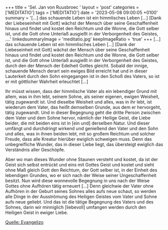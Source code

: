 +++
title = 'Sel. Jan von Ruusbroec  '
layout = 'post'
categories = ['MEDITATIO']
tags = ['MEDITATIO']
date = '2023-05-08 09:00:05 +0100'
summary = '[…] das schauende Leben ist ein himmlisches Leben […] [Dank der Liebeseinheit mit Gott] wächst der Mensch über seine Geschaffenheit hinaus und findet und kostet den Reichtum und die Wonne, die Gott selber ist, und die Gott ohne Unterlaß ausgießt in der Verborgenheit des Geistes, ....'
linkedsummaryImage = 'meditatio.jpg'
keepImageRatio = 'true'
+++
[…] das schauende Leben ist ein himmlisches Leben […] [Dank der Liebeseinheit mit Gott] wächst der Mensch über seine Geschaffenheit hinaus und findet und kostet den Reichtum und die Wonne, die Gott selber ist, und die Gott ohne Unterlaß ausgießt in der Verborgenheit des Geistes, durch den der Mensch der Edelheit Gottes gleicht.<!--more--> Sobald der innige, schauende Mensch derart sein ewiges Bild erreicht hat und in dieser Lauterkeit durch den Sohn eingegangen ist in den Schoß des Vaters, so ist er mit göttlicher Wahrheit erleuchtet […] 

Ihr müsst wissen, dass der himmlische Vater als ein lebendiger Grund mit allem, was in ihm lebt, seinem Sohne, als seiner eigenen, ewigen Weisheit, tätig zugewandt ist. Und dieselbe Weisheit und alles, was in ihr lebt, ist wiederum dem Vater, das heißt demselben Grunde, aus dem er hervorgeht, tätig zugewandt. Und in dieser Begegnung geht die dritte Person zwischen dem Vater und dem Sohne hervor, nämlich der Heilige Geist, die Liebe beider, die mit beiden eins ist in [ein und] derselben Natur. Und dieser umfängt und durchdringt wirkend und genießend den Vater und den Sohn und alles, was in ihnen beiden lebt, mit so großem Reichtum und solcher Freude, dass alle Kreatur hierüber ewiglich schweigen muss. Denn das unbegreifliche Wunder, das in dieser Liebe liegt, das übersteigt ewiglich das Verständnis aller Geschöpfe. 

Aber wo man dieses Wunder ohne Staunen versteht und kostet, da ist der Geist sich selbst entrückt und eins mit Gottes Geist und kostet und sieht ohne Maß gleich Gott den Reichtum, der Gott selber ist, in der Einheit des lebendigen Grundes, wo er sich nach der Weise seiner Ungeschaffenheit besitzt. Nun wird diese wonnevolle Begegnung in uns nach der Weise Gottes ohne Aufhören tätig erneuert […] Denn gleichwie der Vater ohne Aufhören in der Geburt seines Sohnes alles aufs neue schaut, so werden alle Dinge in der Ausströmung des Heiligen Geistes vom Vater und Sohne aufs neue geliebt. Und das ist die tätige Begegnung des Vaters und des Sohnes, darin wir minniglich [liebevoll] umfangen werden durch den Heiligen Geist in ewiger Liebe.


  

[Quelle: Evangelizo](https://evangeliumtagfuertag.org/DE/gospel)
